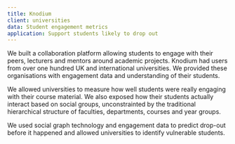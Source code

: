 ```yaml
---
title: Knodium
client: universities
data: Student engagement metrics
application: Support students likely to drop out
---
```

We built a collaboration platform allowing students to engage with their peers, lecturers and mentors around academic projects. Knodium had users from over one hundred UK and international universities. We provided these organisations with engagement data and understanding of their students.

We allowed universities to measure how well students were really engaging with their course material. We also exposed how their students actually interact based on social groups, unconstrainted by the traditional hierarchical structure of faculties, departments, courses and year groups.

We used social graph technology and engagement data to predict drop-out before it happened and allowed universities to identify vulnerable students.
